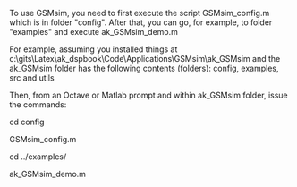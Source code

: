 To use GSMsim, you need to first execute the script GSMsim_config.m which is in folder "config".
After that, you can go, for example, to folder "examples" and execute ak_GSMsim_demo.m

For example, assuming you installed things at c:\gits\Latex\ak_dspbook\Code\Applications\GSMsim\ak_GSMsim
and the ak_GSMsim folder has the following contents (folders): config, examples, src and utils

Then, from an Octave or Matlab prompt and within ak_GSMsim folder, issue the commands:

cd config

GSMsim_config.m

cd ../examples/

ak_GSMsim_demo.m
